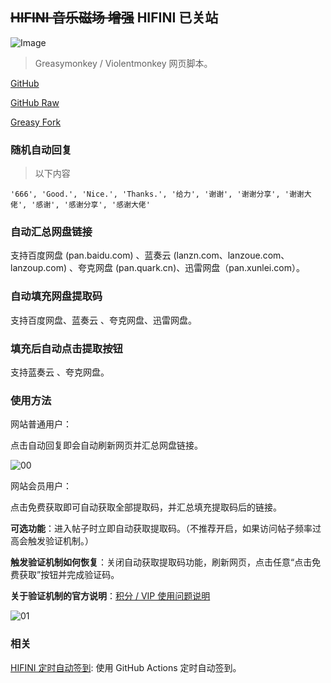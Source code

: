 ## ~~HIFINI 音乐磁场 增强~~ HIFINI 已关站

![Image](https://github.com/user-attachments/assets/a2b04a47-5c08-4ad6-8df7-8fccf9d49f4e)

> Greasymonkey / Violentmonkey 网页脚本。

[GitHub](https://github.com/ewigl/hifini-enhanced)

[GitHub Raw](https://raw.githubusercontent.com/ewigl/hifini-enhanced/refs/heads/main/hifini.user.js)

[Greasy Fork](https://greasyfork.org/scripts/502411)

### 随机自动回复

> 以下内容

    '666', 'Good.', 'Nice.', 'Thanks.', '给力', '谢谢', '谢谢分享', '谢谢大佬', '感谢', '感谢分享', '感谢大佬'

### 自动汇总网盘链接

支持百度网盘 (pan.baidu.com) 、蓝奏云 (lanzn.com、lanzoue.com、lanzoup.com) 、夸克网盘 (pan.quark.cn)、迅雷网盘（pan.xunlei.com）。

### 自动填充网盘提取码

支持百度网盘、蓝奏云 、夸克网盘、迅雷网盘。

### 填充后自动点击提取按钮

支持蓝奏云 、夸克网盘。

### 使用方法

网站普通用户：

点击自动回复即会自动刷新网页并汇总网盘链接。

![00](https://raw.githubusercontent.com/ewigl/hus/main/images/00.png)

网站会员用户：

点击免费获取即可自动获取全部提取码，并汇总填充提取码后的链接。

**可选功能**：进入帖子时立即自动获取提取码。（不推荐开启，如果访问帖子频率过高会触发验证机制。）

**触发验证机制如何恢复**：关闭自动获取提取码功能，刷新网页，点击任意“点击免费获取”按钮并完成验证码。

**关于验证机制的官方说明**：[积分 / VIP 使用问题说明](https://www.hifini.com/thread-6.htm)

![01](https://raw.githubusercontent.com/ewigl/hus/main/images/01.png)

### 相关

[HIFINI 定时自动签到](https://github.com/ewigl/hifini-auto-checkin): 使用 GitHub Actions 定时自动签到。
